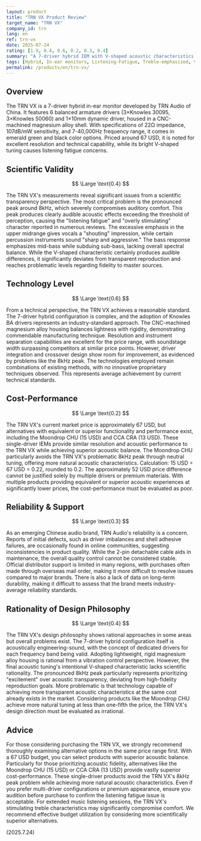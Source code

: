 ```yaml
---
layout: product
title: "TRN VX Product Review"
target_name: "TRN VX"
company_id: trn
lang: en
ref: trn-vx
date: 2025-07-24
rating: [1.9, 0.4, 0.6, 0.2, 0.3, 0.4]
summary: "A 7-driver hybrid IEM with V-shaped acoustic characteristics delivering stimulating treble, but faces challenges in scientific validity and cost-performance due to 8kHz peak causing listening fatigue and the existence of more affordable alternatives"
tags: [Hybrid, In-ear monitors, Listening-Fatigue, Treble-emphasized, V-shaped]
permalink: /products/en/trn-vx/
---
```

## Overview

The TRN VX is a 7-driver hybrid in-ear monitor developed by TRN Audio of China. It features 6 balanced armature drivers (3×Knowles 30095, 3×Knowles 50060) and 1×10mm dynamic driver, housed in a CNC-machined magnesium alloy shell. With specifications of 22Ω impedance, 107dB/mW sensitivity, and 7-40,000Hz frequency range, it comes in emerald green and black color options. Priced around 67 USD, it is noted for excellent resolution and technical capability, while its bright V-shaped tuning causes listening fatigue concerns.

## Scientific Validity

$$ \Large \text{0.4} $$

The TRN VX's measurements reveal significant issues from a scientific transparency perspective. The most critical problem is the pronounced peak around 8kHz, which severely compromises auditory comfort. This peak produces clearly audible acoustic effects exceeding the threshold of perception, causing the "listening fatigue" and "overly stimulating" character reported in numerous reviews. The excessive emphasis in the upper midrange gives vocals a "shouting" impression, while certain percussion instruments sound "sharp and aggressive." The bass response emphasizes mid-bass while subduing sub-bass, lacking overall spectral balance. While the V-shaped characteristic certainly produces audible differences, it significantly deviates from transparent reproduction and reaches problematic levels regarding fidelity to master sources.

## Technology Level

$$ \Large \text{0.6} $$

From a technical perspective, the TRN VX achieves a reasonable standard. The 7-driver hybrid configuration is complex, and the adoption of Knowles BA drivers represents an industry-standard approach. The CNC-machined magnesium alloy housing balances lightness with rigidity, demonstrating commendable manufacturing technique. Resolution and instrument separation capabilities are excellent for the price range, with soundstage width surpassing competitors at similar price points. However, driver integration and crossover design show room for improvement, as evidenced by problems like the 8kHz peak. The technologies employed remain combinations of existing methods, with no innovative proprietary techniques observed. This represents average achievement by current technical standards.

## Cost-Performance

$$ \Large \text{0.2} $$

The TRN VX's current market price is approximately 67 USD, but alternatives with equivalent or superior functionality and performance exist, including the Moondrop CHU (15 USD) and CCA CRA (13 USD). These single-driver IEMs provide similar resolution and acoustic performance to the TRN VX while achieving superior acoustic balance. The Moondrop CHU particularly avoids the TRN VX's problematic 8kHz peak through neutral tuning, offering more natural acoustic characteristics. Calculation: 15 USD ÷ 67 USD = 0.22, rounded to 0.2. The approximately 52 USD price difference cannot be justified solely by multiple drivers or premium materials. With multiple products providing equivalent or superior acoustic experiences at significantly lower prices, the cost-performance must be evaluated as poor.

## Reliability & Support

$$ \Large \text{0.3} $$

As an emerging Chinese audio brand, TRN Audio's reliability is a concern. Reports of initial defects, such as driver imbalances and shell adhesive failures, are occasionally found in online communities, suggesting inconsistencies in product quality. While the 2-pin detachable cable aids in maintenance, the overall quality control cannot be considered stable. Official distributor support is limited in many regions, with purchases often made through overseas mail order, making it more difficult to resolve issues compared to major brands. There is also a lack of data on long-term durability, making it difficult to assess that the brand meets industry-average reliability standards.

## Rationality of Design Philosophy

$$ \Large \text{0.4} $$

The TRN VX's design philosophy shows rational approaches in some areas but overall problems exist. The 7-driver hybrid configuration itself is acoustically engineering-sound, with the concept of dedicated drivers for each frequency band being valid. Adopting lightweight, rigid magnesium alloy housing is rational from a vibration control perspective. However, the final acoustic tuning's intentional V-shaped characteristic lacks scientific rationality. The pronounced 8kHz peak particularly represents prioritizing "excitement" over acoustic transparency, deviating from high-fidelity reproduction goals. More problematic is that technology capable of achieving more transparent acoustic characteristics at the same cost already exists in the market. Considering products like the Moondrop CHU achieve more natural tuning at less than one-fifth the price, the TRN VX's design direction must be evaluated as irrational.

## Advice

For those considering purchasing the TRN VX, we strongly recommend thoroughly examining alternative options in the same price range first. With a 67 USD budget, you can select products with superior acoustic balance. Particularly for those prioritizing acoustic fidelity, alternatives like the Moondrop CHU (15 USD) or CCA CRA (13 USD) provide vastly superior cost-performance. These single-driver products avoid the TRN VX's 8kHz peak problem while achieving more natural acoustic characteristics. Even if you prefer multi-driver configurations or premium appearance, ensure you audition before purchase to confirm the listening fatigue issue is acceptable. For extended music listening sessions, the TRN VX's stimulating treble characteristics may significantly compromise comfort. We recommend effective budget utilization by considering more scientifically superior alternatives.

(2025.7.24)
